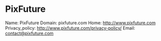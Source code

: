 
# PixFuture

Name: PixFuture
Domain: pixfuture.com
Home: http://www.pixfuture.com
Privacy_policy: http://www.pixfuture.com/privacy-policy/
Email: contact@pixfuture.com
